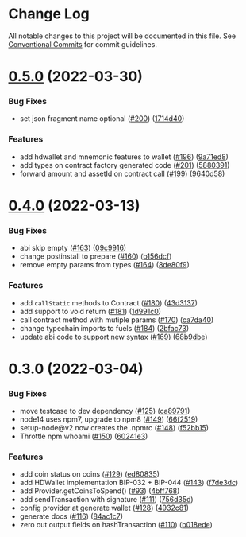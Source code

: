 # Change Log

All notable changes to this project will be documented in this file.
See [Conventional Commits](https://conventionalcommits.org) for commit guidelines.

# [0.5.0](https://github.com/FuelLabs/fuels-ts/compare/v0.4.0...v0.5.0) (2022-03-30)


### Bug Fixes

* set json fragment name optional ([#200](https://github.com/FuelLabs/fuels-ts/issues/200)) ([1714d40](https://github.com/FuelLabs/fuels-ts/commit/1714d40c836992d826e377c013edcb906761ef76))


### Features

* add hdwallet and mnemonic features to wallet ([#196](https://github.com/FuelLabs/fuels-ts/issues/196)) ([9a71ed8](https://github.com/FuelLabs/fuels-ts/commit/9a71ed803f56b301253467adb0d5ecb85f926e9c))
* add types on contract factory generated code ([#201](https://github.com/FuelLabs/fuels-ts/issues/201)) ([5880391](https://github.com/FuelLabs/fuels-ts/commit/5880391223a32fc20b6235d2b0c66f467bf7f2fe))
* forward amount and assetId on contract call ([#199](https://github.com/FuelLabs/fuels-ts/issues/199)) ([9640d58](https://github.com/FuelLabs/fuels-ts/commit/9640d58e2bdbc6815cbf7aad9be0d19eee0276d5))





# [0.4.0](https://github.com/FuelLabs/fuels-ts/compare/v0.3.0...v0.4.0) (2022-03-13)


### Bug Fixes

* abi skip empty ([#163](https://github.com/FuelLabs/fuels-ts/issues/163)) ([09c9916](https://github.com/FuelLabs/fuels-ts/commit/09c991625132376ecf406e054bb4225bf4f629d2))
* change postinstall to prepare ([#160](https://github.com/FuelLabs/fuels-ts/issues/160)) ([b156dcf](https://github.com/FuelLabs/fuels-ts/commit/b156dcfa63f8ed34b2a3d102b31fef2f8aa5df0d))
* remove empty params from types ([#164](https://github.com/FuelLabs/fuels-ts/issues/164)) ([8de80f9](https://github.com/FuelLabs/fuels-ts/commit/8de80f9ee880276d402e7c2e97c14a12ffcf9938))


### Features

* add `callStatic` methods to Contract ([#180](https://github.com/FuelLabs/fuels-ts/issues/180)) ([43d3137](https://github.com/FuelLabs/fuels-ts/commit/43d3137840d91ee178a268a8a98ed8bb3e42d845))
* add support to void return ([#181](https://github.com/FuelLabs/fuels-ts/issues/181)) ([1d991c0](https://github.com/FuelLabs/fuels-ts/commit/1d991c0ddfd819b2b3a2b399376344fa4a9579d0))
* call contract method with mutiple params ([#170](https://github.com/FuelLabs/fuels-ts/issues/170)) ([ca7da40](https://github.com/FuelLabs/fuels-ts/commit/ca7da403fdecc6ea6a2c5ffdb956f02c57622646))
* change typechain imports to fuels ([#184](https://github.com/FuelLabs/fuels-ts/issues/184)) ([2bfac73](https://github.com/FuelLabs/fuels-ts/commit/2bfac73742db4888bedacf151f1566b435f561c6))
* update abi code to support new syntax ([#169](https://github.com/FuelLabs/fuels-ts/issues/169)) ([68b9dbe](https://github.com/FuelLabs/fuels-ts/commit/68b9dbe43e8c6f193cf161e47195accd20f96ab9))





# 0.3.0 (2022-03-04)


### Bug Fixes

* move testcase to dev dependency ([#125](https://github.com/FuelLabs/fuels-ts/issues/125)) ([ca89791](https://github.com/FuelLabs/fuels-ts/commit/ca89791ccef1287f7ccc6411bf1b290fbcac4315))
* node14 uses npm7, upgrade to npm8 ([#149](https://github.com/FuelLabs/fuels-ts/issues/149)) ([66f2519](https://github.com/FuelLabs/fuels-ts/commit/66f25194e10ba926f68babdd894bb4b8f30f2f8e))
* setup-node@v2 now creates the .npmrc ([#148](https://github.com/FuelLabs/fuels-ts/issues/148)) ([f52bb15](https://github.com/FuelLabs/fuels-ts/commit/f52bb15d3575bafbfead6961fa6d61ec9794c649))
* Throttle npm whoami ([#150](https://github.com/FuelLabs/fuels-ts/issues/150)) ([60241e3](https://github.com/FuelLabs/fuels-ts/commit/60241e373567d3eb897fa213b3c6f28478db3907))


### Features

* add coin status on coins ([#129](https://github.com/FuelLabs/fuels-ts/issues/129)) ([ed80835](https://github.com/FuelLabs/fuels-ts/commit/ed808352347d5deac0a683d007632cae09df8692))
* add HDWallet implementation BIP-032 + BIP-044 ([#143](https://github.com/FuelLabs/fuels-ts/issues/143)) ([f7de3dc](https://github.com/FuelLabs/fuels-ts/commit/f7de3dc5d377682d880fa69496eaf93502c43c9e))
* add Provider.getCoinsToSpend() ([#93](https://github.com/FuelLabs/fuels-ts/issues/93)) ([4bff768](https://github.com/FuelLabs/fuels-ts/commit/4bff76855b413f10eaffa4d631b5ffb79306e767))
* add sendTransaction with signature ([#111](https://github.com/FuelLabs/fuels-ts/issues/111)) ([756d35d](https://github.com/FuelLabs/fuels-ts/commit/756d35d347d12160b18f1d93cd61211695074362))
* config provider at generate wallet ([#128](https://github.com/FuelLabs/fuels-ts/issues/128)) ([4932c81](https://github.com/FuelLabs/fuels-ts/commit/4932c8146506b0736af5748c12d904fda2673e1f))
* generate docs ([#116](https://github.com/FuelLabs/fuels-ts/issues/116)) ([84ac1c7](https://github.com/FuelLabs/fuels-ts/commit/84ac1c79c5e75bd1a39466f2d4e518c17c1304b4))
* zero out output fields on hashTransaction ([#110](https://github.com/FuelLabs/fuels-ts/issues/110)) ([b018ede](https://github.com/FuelLabs/fuels-ts/commit/b018edecf2acde4582631003074dc0742c0a52e0))
